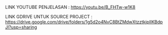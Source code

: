 LINK YOUTUBE PENJELASAN : https://youtu.be/B_FHTw-w1K8

LINK GDRIVE UNTUK SOURCE PROJECT : https://drive.google.com/drive/folders/1g5d2o4NvC8BtZMdwXtzztkjpIIKBdpJl?usp=sharing
